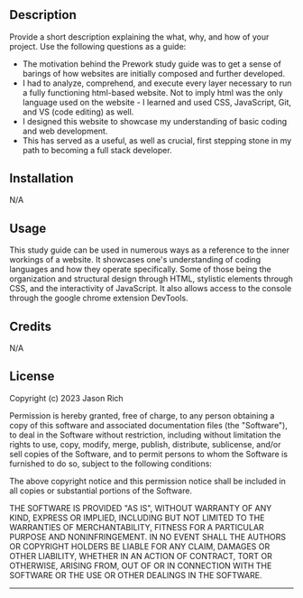 # <Prework Study Guide Webpage>

## Description

Provide a short description explaining the what, why, and how of your project. Use the following questions as a guide:

- The motivation behind the Prework study guide was to get a sense of barings of how websites are initially composed and further developed. 
- I had to analyze, comprehend, and execute every layer necessary to run a fully functioning html-based website. Not to imply html was the only language used on the website - I learned and used CSS, JavaScript, Git, and VS (code editing) as well.   
- I designed this website to showcase my understanding of basic coding and web development.
- This has served as a useful, as well as crucial, first stepping stone in my path to becoming a full stack developer. 


## Installation

N/A

## Usage


This study guide can be used in numerous ways as a reference to the inner workings of a website. It showcases one's understanding of coding languages and how they operate specifically. Some of those being the organization and structural design through HTML, stylistic elements through CSS, and the interactivity of JavaScript. It also allows access to the console through the google chrome extension DevTools.  

## Credits

N/A

## License

Copyright (c) 2023 Jason Rich

Permission is hereby granted, free of charge, to any person obtaining
a copy of this software and associated documentation files (the
"Software"), to deal in the Software without restriction, including
without limitation the rights to use, copy, modify, merge, publish,
distribute, sublicense, and/or sell copies of the Software, and to
permit persons to whom the Software is furnished to do so, subject to
the following conditions:

The above copyright notice and this permission notice shall be
included in all copies or substantial portions of the Software.

THE SOFTWARE IS PROVIDED "AS IS", WITHOUT WARRANTY OF ANY KIND,
EXPRESS OR IMPLIED, INCLUDING BUT NOT LIMITED TO THE WARRANTIES OF
MERCHANTABILITY, FITNESS FOR A PARTICULAR PURPOSE AND
NONINFRINGEMENT. IN NO EVENT SHALL THE AUTHORS OR COPYRIGHT HOLDERS BE
LIABLE FOR ANY CLAIM, DAMAGES OR OTHER LIABILITY, WHETHER IN AN ACTION
OF CONTRACT, TORT OR OTHERWISE, ARISING FROM, OUT OF OR IN CONNECTION
WITH THE SOFTWARE OR THE USE OR OTHER DEALINGS IN THE SOFTWARE.

---